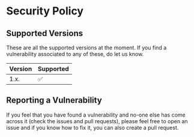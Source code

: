 # Security Policy

## Supported Versions

These are all the supported versions at the moment. If you find a vulnerability associated to any of these, do let us know.

| Version | Supported          |
| ------- | ------------------ |
| 1.x.    | :white_check_mark: |

## Reporting a Vulnerability

If you feel that you have found a vulnerability and no-one else has come across it (check the issues and pull requests), please feel free to open an issue and if you know how to fix it, you can also create a pull request.
